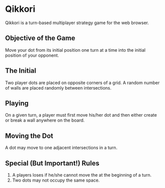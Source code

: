 Qikkori
===========


Qikkori is a turn-based multiplayer strategy game for the web browser.

Objective of the Game
----------------------

Move your dot from its initial position one turn at a time into the initial position of your opponent.

The Initial
---------------

Two player dots are placed on opposite corners of a grid.
A random number of walls are placed randomly between intersections.

Playing
---------------

On a given turn, a player must first move his/her dot and then either create or break a wall anywhere on the board.

Moving the Dot
---------------

A dot may move to one adjacent intersections in a turn.

Special (But Important!) Rules
---------------

1. A players loses if he/she cannot move the at the beginning of a turn.
2. Two dots may not occupy the same space.